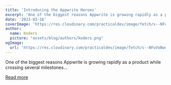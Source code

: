 ```yaml
---
title: 'Introducing the Appwrite Heroes'
excerpt: 'One of the biggest reasons Appwrite is growing rapidly as a product while crossing several milestones...'
date: '2023-03-16'
coverImage: 'https://res.cloudinary.com/practicaldev/image/fetch/s--NFuVoBwd--/c_imagga_scale,f_auto,fl_progressive,h_420,q_auto,w_1000/https://dev-to-uploads.s3.amazonaws.com/uploads/articles/6u8abu8eo9n8xbloo2es.png'
author:
  name: Koders
  picture: "assets/blog/authors/koders.png"
ogImage:
  url: 'https://res.cloudinary.com/practicaldev/image/fetch/s--NFuVoBwd--/c_imagga_scale,f_auto,fl_progressive,h_420,q_auto,w_1000/https://dev-to-uploads.s3.amazonaws.com/uploads/articles/6u8abu8eo9n8xbloo2es.png'
---
```


One of the biggest reasons Appwrite is growing rapidly as a product while crossing several milestones...

[Read more](https://dev.to/appwrite/introducing-the-appwrite-heroes-1bfb)
